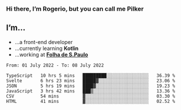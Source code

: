### Hi there, I’m Rogerio, but you can call me Pilker

## I’m…
- …a front-end developer
- …currently learning **Kotlin**
- …working at [**Folha de S.Paulo**](https://www.folha.com.br/)

<!--START_SECTION:waka-->

```text
From: 01 July 2022 - To: 08 July 2022

TypeScript   10 hrs 5 mins   █████████░░░░░░░░░░░░░░░░   36.39 %
Svelte       6 hrs 23 mins   █████▓░░░░░░░░░░░░░░░░░░░   23.06 %
JSON         5 hrs 19 mins   ████▓░░░░░░░░░░░░░░░░░░░░   19.23 %
JavaScript   3 hrs 42 mins   ███▒░░░░░░░░░░░░░░░░░░░░░   13.36 %
CSV          54 mins         ▓░░░░░░░░░░░░░░░░░░░░░░░░   03.30 %
HTML         41 mins         ▓░░░░░░░░░░░░░░░░░░░░░░░░   02.52 %
```

<!--END_SECTION:waka-->
